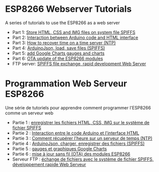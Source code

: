 # ESP8266 Webserver Tutorials
A series of tutorials to use the ESP8266 as a web server
* Part 1: [Store HTML, CSS and IMG files on system file SPIFFS](  
https://diyprojects.io/esp8266-web-server-part-1-store-web-interface-spiffs-area-html-css-js/)
* Part 2: [Interaction between Arduino code and HTML interface](
https://diyprojects.io/esp8266-web-server-part-2-interaction-code-arduino-html-interface/)
* Part 3: [How to recover time on a time server (NTP)](
https://diyprojects.io/esp8266-web-server-part-3-recover-time-time-server-ntp/)
* Part 4: [ArduinoJson, load, save files (SPIFFS)](
https://diyprojects.io/esp8266-web-server-part-4-arduinojson-load-save-files-spiffs/)
* Part 5: [add Google Charts gauges and charts](
https://diyprojects.io/esp8266-web-server-part-5-add-google-charts-gauges-and-charts/)
* Part 6: [OTA update of the ESP8266 modules](
https://diyprojects.io/arduinoota-wireless-update-ota-arduino-ide-esp8266-programs/#.WnXyDJOdXJw)
* FTP server: [SPIFFS file exchange, rapid development Web Server](
https://diyprojects.io/esp8266-ftp-server-spiffs-file-exchange-rapid-development-web-server/)

# Programmation Web Serveur ESP8266
Une série de tutoriels pour apprendre comment programmer l'ESP8266 comme un serveur web
* Partie 1 : [enregistrer les fichiers HTML, CSS, IMG sur le système de fichier SPIFFS](  
http://www.projetsdiy.fr/esp8266-web-server-partie1-stockage-spiffs-interface-web/)
* Partie 2 : [Interaction entre le code Arduino et l'interface HTML]( 
http://www.projetsdiy.fr/esp8266-web-serveur-partie2-interaction-arduino-interface-html/)
* Partie 3 : [Comment récupérer l'heure sur un serveur de temps (NTP)](
http://www.projetsdiy.fr/esp8266-web-serveur-partie3-heure-internet-ntp-ntpclientlib/)
* Partie 4 : [ArduinoJson, charger, enregistrer des fichiers (SPIFFS)](
http://www.projetsdiy.fr/esp8266-webserveur-partie4-arduinojson-charger-enregistrer-fichiers-spiffs/)
* Partie 5 : [gauges et graphiques Google Charts](
http://www.projetsdiy.fr/esp8266-web-serveur-partie5-gauges-graphiques-google-charts/)
* Partie 6 : [mise à jour sans fil (OTA) des modules ESP8266](
https://projetsdiy.fr/arduinoota-ota-mise-jour-sans-fil-ide-arduino-programmes-esp8266/)
* Serveur FTP : [échange de fichiers avec le système de fichier SPIFFS, développement rapide Web Serveur](http://www.projetsdiy.fr/esp8266-serveur-ftp-echange-fichiers-spiffs/)
